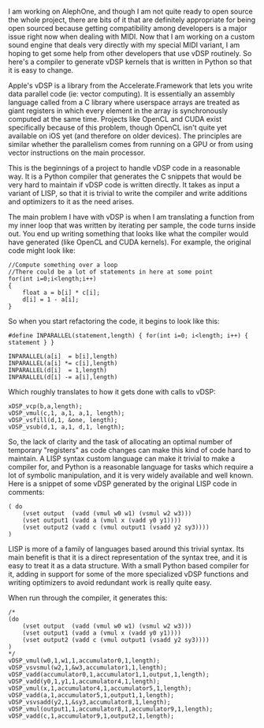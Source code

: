 I am working on AlephOne, and though I am not quite ready to open source the whole project, there are bits of it that are definitely appropriate for being open sourced because getting compatibility among developers is a major issue right now when dealing with MIDI.  Now that I am working on a custom sound engine that deals very directly with my special MIDI variant, I am hoping to get some help from other developers that use vDSP routinely.   So here's a compiler to generate vDSP kernels that is written in Python so that it is easy to change.

Apple's vDSP is a library from the Accelerate.Framework that lets you write data parallel code (ie: vector computing).  It is essentially an assembly language called from a C library where userspace arrays are treated as giant registers in which every element in the array is synchronously computed at the same time.  Projects like OpenCL and CUDA exist specifically because of this problem, though OpenCL isn't quite yet available on iOS yet (and therefore on older devices).  The principles are similar whether the parallelism comes from running on a GPU or from using vector instructions on the main processor.

This is the beginnings of a project to handle vDSP code in a reasonable way.  It is a Python compiler that generates the C snippets that would be very hard to maintain if vDSP code is written directly.  It takes as input a variant of LISP, so that it is trivial to write the compiler and write additions and optimizers to it as the need arises.  

The main problem I have with vDSP is when I am translating a function from my inner loop that was written by iterating per sample, the code turns inside out.  You end up writing something that looks like what the compiler would have generated (like OpenCL and CUDA kernels).  For example, the original code might look like:

	//Compute something over a loop
	//There could be a lot of statements in here at some point
	for(int i=0;i<length;i++)
	{
		float a = b[i] * c[i];
		d[i] = 1 - a[i];
	}

So when you start refactoring the code, it begins to look like this:

	#define INPARALLEL(statement,length) { for(int i=0; i<length; i++) { statement } }

	INPARALLEL(a[i]  = b[i],length)
	INPARALLEL(a[i] *= c[i],length)
	INPARALLEL(d[i]  = 1,length)
	INPARALLEL(d[i] -= a[i],length)

Which roughly translates to how it gets done with calls to vDSP:

	xDSP_vcp(b,a,length);
	vDSP_vmul(c,1, a,1, a,1, length);
	vDSP_vsfill(d,1, &one, length);
	vDSP_vsub(d,1, a,1, d,1, length);

So, the lack of clarity and the task of allocating an optimal number of temporary "registers" as code changes can make this kind of code hard to maintain.  A LISP syntax custom language can make it trivial to make a compiler for, and Python is a reasonable language for tasks which require a lot of symbolic manipulation, and it is very widely available and well known.  Here is a snippet of some vDSP generated by the original LISP code in comments:

	( do
		(vset output  (vadd (vmul w0 w1) (vsmul w2 w3)))
		(vset output1 (vadd a (vmul x (vadd y0 y1))))
		(vset output2 (vadd c (vmul output1 (vsadd y2 sy3))))
	)

LISP is more of a family of languages based around this trivial syntax.  Its main benefit is that it is a direct representation of the syntax tree, and it is easy to treat it as a data structure.  With a small Python based compiler for it, adding in support for some of the more specialized vDSP functions and writing optimizers to avoid redundant work is really quite easy.
 
When run through the compiler, it generates this:


	/*
	(do
		(vset output  (vadd (vmul w0 w1) (vsmul w2 w3)))
		(vset output1 (vadd a (vmul x (vadd y0 y1))))
		(vset output2 (vadd c (vmul output1 (vsadd y2 sy3))))
	)
	*/
	vDSP_vmul(w0,1,w1,1,accumulator0,1,length);
	vDSP_vsvsmul(w2,1,&w3,accumulator1,1,length);
	vDSP_vadd(accumulator0,1,accumulator1,1,output,1,length);
	vDSP_vadd(y0,1,y1,1,accumulator4,1,length);
	vDSP_vmul(x,1,accumulator4,1,accumulator5,1,length);
	vDSP_vadd(a,1,accumulator5,1,output1,1,length);
	vDSP_vsvsadd(y2,1,&sy3,accumulator8,1,length);
	vDSP_vmul(output1,1,accumulator8,1,accumulator9,1,length);
	vDSP_vadd(c,1,accumulator9,1,output2,1,length);
 
